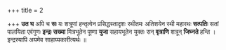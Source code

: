 +++
title = 2

+++
**उत** **घ** अपि च **सः** यः शत्रूणां हन्तृत्वेन प्रसिद्धस्तादृशः रथीतमः अतिशयेन रथी महारथः **सत्पतिः** सतां पालयिता एवंगुणः **इन्द्रः** **सख्या** मित्रभूतेन पूष्णा **युजा** सहायभूतेन युक्तः सन् **वृत्राणि** शत्रून् **जिघ्नते** हन्ति । इन्द्रस्यापि अयमेव साहाय्यकारीत्यर्थः ॥